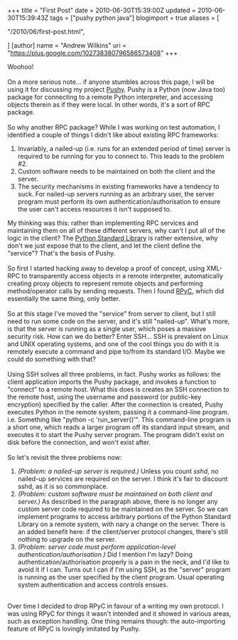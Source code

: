 +++
title = "First Post"
date = 2010-06-30T15:39:00Z
updated = 2010-06-30T15:39:43Z
tags = ["pushy python java"]
blogimport = true 
aliases = [

  "/2010/06/first-post.html",

]
[author]
	name = "Andrew Wilkins"
	uri = "https://plus.google.com/102738380796586573408"
+++

Woohoo!<br /><br />On a more serious note... if anyone stumbles across this page, I will be using it for discussing my project <a href="http://launchpad.net/pushy">Pushy</a>. Pushy is a Python (now Java too) package for connecting to a remote Python interpreter, and accessing objects therein as if they were local. In other words, it's a sort of RPC package.<br /><br />So why another RPC package? While I was working on test automation, I identified a couple of things I didn't like about existing RPC frameworks:<br /><ol><li>Invariably, a nailed-up (i.e. runs for an extended period of time) server is required to be running for you to connect to. This leads to the problem #2.</li><li>Custom software needs to be maintained on both the client and the server.</li><li>The security mechanisms in existing frameworks have a tendency to suck. For nailed-up servers running as an arbitrary user, the server program must perform its own authentication/authorisation to ensure the user can't access resources it isn't supposed to.</li></ol><div>My thinking was this: rather than implementing RPC services and maintaining them on all of these different servers, why can't I put all of the logic in the client? The <a href="http://docs.python.org/library/index.html">Python Standard Library</a>&nbsp;is rather extensive, why don't we just expose that to the client, and let the client define the "service"?&nbsp;That's the basis of Pushy.</div><div><br /></div><div>So first I started hacking away to develop a proof of concept, using XML-RPC to transparently access objects in a remote interpreter, automatically creating proxy objects to represent remote objects and performing method/operator calls by sending requests. Then I found <a href="http://rpyc.wikidot.com/">RPyC</a>, which did essentially the same thing, only better.&nbsp;</div><div><br /></div><div>So at this stage I've moved the "service" from server to client, but I still need to run some code on the server, and it's still "nailed-up". What's more, is that the server is running as a single user, which poses a massive security risk. How can we do better? Enter SSH...&nbsp;SSH is prevalent on Linux and UNIX operating systems, and one of the cool things you do with it is remotely execute a command and pipe to/from its standard I/O. Maybe we could do something with that?</div><div><br /></div><div>Using SSH solves all three problems, in fact. Pushy works as follows: the client application imports the Pushy package, and invokes a function to "connect" to a remote host. What this does is creates an SSH connection to the remote host, using the username and password (or public-key encryption) specified by the caller. After the connection is created, Pushy executes Python in the remote system, passing it a command-line program. i.e. Something like "python -c 'run_server()'". This command-line program is a short one, which reads a larger program off its standard input stream, and executes it to start the Pushy server program. The program didn't exist on disk before the connection, and won't exist after.</div><div><br /></div><div>So let's revisit the three problems now:</div><div><ol><li><i>(Problem: a nailed-up server is required.)</i> Unless you count <i>sshd</i>, no nailed-up services are required on the server. I think it's fair to discount sshd, as it is so commonplace.</li><li><i>(Problem: custom software must be maintained on both client and server.)</i>&nbsp;As described in the paragraph above, there is no longer any custom server code required to be maintained on the server. So we can implement programs to access arbitrary portions of the Python Standard Library on a remote system, with nary a change on the server. There is an added benefit here: if the client/server protocol changes, there's still nothing to upgrade on the server.</li><li><i>(Problem: server code must perform application-level authentication/authorisation.)</i>&nbsp;Did I mention I'm lazy? Doing authentication/authorisation properly is a pain in the neck, and I'd like to avoid it if I can. Turns out I can if I'm using SSH, as the "server" program is running as the user specified by the client program. Usual operating system authentication and access controls ensues.</li></ol></div><div><br /></div><div>Over time I decided to drop RPyC in favour of a writing my own protocol. I was using RPyC for things it wasn't intended and it showed in various areas, such as exception handling. One thing remains though: the auto-importing feature of RPyC is lovingly imitated by Pushy.</div><ul></ul>
